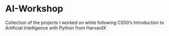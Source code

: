 # AI-Workshop
Collection of the projects I worked on while following CS50’s Introduction to Artificial Intelligence with Python from HarvardX
